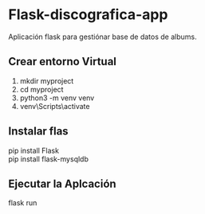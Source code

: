 # Flask-discografica-app
Aplicación flask para gestiónar base de datos de albums.

## Crear entorno Virtual
1. mkdir myproject<br>
2. cd myproject<br>
3. python3 -m venv venv <br>
4. venv\Scripts\activate 

## Instalar flas
pip install Flask<br>
pip install flask-mysqldb

## Ejecutar la Aplcación
flask run
